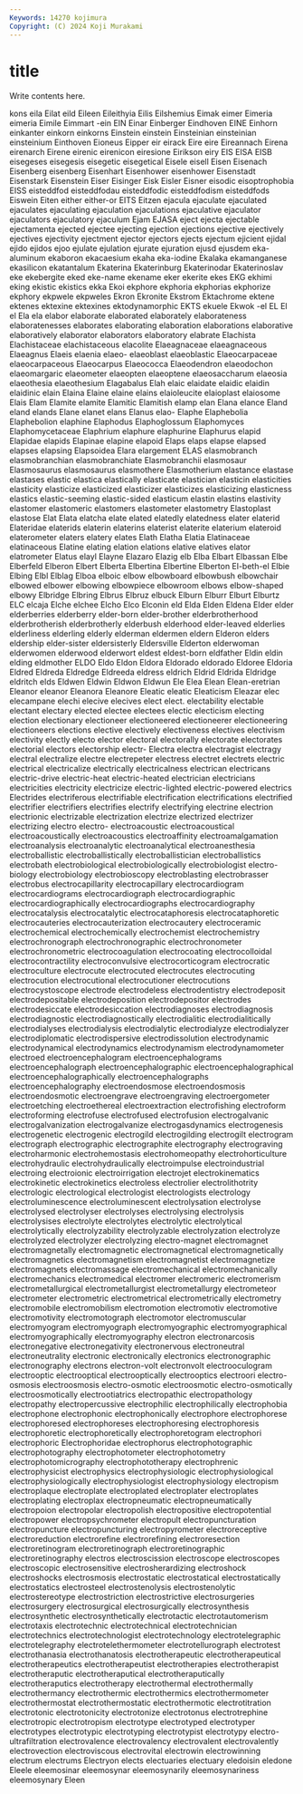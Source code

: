```yaml
---
Keywords: 14270 kojimura
Copyright: (C) 2024 Koji Murakami
---
```


# title

Write contents here.



kons eila Eilat eild Eileen Eileithyia Eilis Eilshemius Eimak eimer
Eimeria eimeria Eimile Eimmart -ein EIN Einar Einberger Eindhoven EINE
Einhorn einkanter einkorn einkorns Einstein einstein Einsteinian einsteinian einsteinium Einthoven
Eioneus Eipper eir eirack Eire eire Eireannach Eirena eirenarch Eirene
eirenic eirenicon eiresione Eirikson eiry EIS EISA EISB eisegeses eisegesis
eisegetic eisegetical Eisele eisell Eisen Eisenach Eisenberg eisenberg Eisenhart Eisenhower
eisenhower Eisenstadt Eisenstark Eisenstein Eiser Eisinger Eisk Eisler Eisner eisodic
eisoptrophobia EISS eisteddfod eisteddfodau eisteddfodic eisteddfodism eisteddfods Eiswein Eiten either
either-or EITS Eitzen ejacula ejaculate ejaculated ejaculates ejaculating ejaculation ejaculations
ejaculative ejaculator ejaculators ejaculatory ejaculum Ejam EJASA eject ejecta ejectable
ejectamenta ejected ejectee ejecting ejection ejections ejective ejectively ejectives ejectivity
ejectment ejector ejectors ejects ejectum ejicient ejidal ejido ejidos ejoo
ejulate ejulation ejurate ejuration ejusd ejusdem eka-aluminum ekaboron ekacaesium ekaha
eka-iodine Ekalaka ekamanganese ekasilicon ekatantalum Ekaterina Ekaterinburg Ekaterinodar Ekaterinoslav eke
ekebergite eked eke-name ekename eker ekerite ekes EKG ekhimi eking
ekistic ekistics ekka Ekoi ekphore ekphoria ekphorias ekphorize ekphory ekpwele
ekpweles Ekron Ekronite Ekstrom Ektachrome ektene ektenes ektexine ektexines ektodynamorphic
EKTS ekuele Ekwok -el EL El el Ela ela elabor
elaborate elaborated elaborately elaborateness elaboratenesses elaborates elaborating elaboration elaborations elaborative
elaboratively elaborator elaborators elaboratory elabrate Elachista Elachistaceae elachistaceous elacolite Elaeagnaceae
elaeagnaceous Elaeagnus Elaeis elaenia elaeo- elaeoblast elaeoblastic Elaeocarpaceae elaeocarpaceous Elaeocarpus
Elaeococca Elaeodendron elaeodochon elaeomargaric elaeometer elaeopten elaeoptene elaeosaccharum elaeosia elaeothesia
elaeothesium Elagabalus Elah elaic elaidate elaidic elaidin elaidinic elain Elaina
Elaine elaine elains elaioleucite elaioplast elaiosome Elais Elam Elamite elamite
Elamitic Elamitish elamp elan Elana elance Eland eland elands Elane
elanet elans Elanus elao- Elaphe Elaphebolia Elaphebolion elaphine Elaphodus Elaphoglossum
Elaphomyces Elaphomycetaceae Elaphrium elaphure elaphurine Elaphurus elapid Elapidae elapids Elapinae
elapine elapoid Elaps elaps elapse elapsed elapses elapsing Elapsoidea Elara
elargement ELAS elasmobranch elasmobranchian elasmobranchiate Elasmobranchii elasmosaur Elasmosaurus elasmosaurus elasmothere
Elasmotherium elastance elastase elastases elastic elastica elastically elasticate elastician elasticin
elasticities elasticity elasticize elasticized elasticizer elasticizes elasticizing elasticness elastics elastic-seeming
elastic-sided elasticum elastin elastins elastivity elastomer elastomeric elastomers elastometer elastometry
Elastoplast elastose Elat Elata elatcha elate elated elatedly elatedness elater
elaterid Elateridae elaterids elaterin elaterins elaterist elaterite elaterium elateroid elaterometer
elaters elatery elates Elath Elatha Elatia Elatinaceae elatinaceous Elatine elating
elation elations elative elatives elator elatrometer Elatus elayl Elayne Elazaro
Elazig elb Elba Elbart Elbassan Elbe Elberfeld Elberon Elbert Elberta
Elbertina Elbertine Elberton El-beth-el Elbie Elbing Elbl Elblag Elboa elboic
elbow elbowboard elbowbush elbowchair elbowed elbower elbowing elbowpiece elbowroom elbows
elbow-shaped elbowy Elbridge Elbring Elbrus Elbruz elbuck Elburn Elburr Elburt
Elburtz ELC elcaja Elche elchee Elcho Elco Elconin eld Elda
Elden Eldena Elder elder elderberries elderberry elder-born elder-brother elderbrotherhood elderbrotherish
elderbrotherly elderbush elderhood elder-leaved elderlies elderliness elderling elderly elderman eldermen
eldern Elderon elders eldership elder-sister eldersisterly Eldersville Elderton elderwoman elderwomen
elderwood elderwort eldest eldest-born eldfather Eldin eldin elding eldmother ELDO
Eldo Eldon Eldora Eldorado eldorado Eldoree Eldoria Eldred Eldreda Eldredge
Eldreeda eldress eldrich Eldrid Eldrida Eldridge eldritch elds Eldwen Eldwin
Eldwon Eldwun Ele Elea Elean Elean-eretrian Eleanor eleanor Eleanora Eleanore
Eleatic eleatic Eleaticism Eleazar elec elecampane elechi elecive elecives elect
elect. electability electable electant electary elected electee electees electic electicism
electing election electionary electioneer electioneered electioneerer electioneering electioneers elections elective
electively electiveness electives electivism electivity electly electo elector electoral electorally
electorate electorates electorial electors electorship electr- Electra electra electragist electragy
electral electralize electre electrepeter electress electret electrets electric electrical electricalize
electrically electricalness electrican electricans electric-drive electric-heat electric-heated electrician electricians electricities
electricity electricize electric-lighted electric-powered electrics Electrides electriferous electrifiable electrification electrifications
electrified electrifier electrifiers electrifies electrify electrifying electrine electrion electrionic electrizable
electrization electrize electrized electrizer electrizing electro electro- electroacoustic electroacoustical electroacoustically
electroacoustics electroaffinity electroamalgamation electroanalysis electroanalytic electroanalytical electroanesthesia electroballistic electroballistically electroballistician
electroballistics electrobath electrobiological electrobiologically electrobiologist electro-biology electrobiology electrobioscopy electroblasting electrobrasser
electrobus electrocapillarity electrocapillary electrocardiogram electrocardiograms electrocardiograph electrocardiographic electrocardiographically electrocardiographs electrocardiography
electrocatalysis electrocatalytic electrocataphoresis electrocataphoretic electrocauteries electrocauterization electrocautery electroceramic electrochemical electrochemically
electrochemist electrochemistry electrochronograph electrochronographic electrochronometer electrochronometric electrocoagulation electrocoating electrocolloidal electrocontractility
electroconvulsive electrocorticogram electrocratic electroculture electrocute electrocuted electrocutes electrocuting electrocution electrocutional
electrocutioner electrocutions electrocystoscope electrode electrodeless electrodentistry electrodeposit electrodepositable electrodeposition electrodepositor
electrodes electrodesiccate electrodesiccation electrodiagnoses electrodiagnosis electrodiagnostic electrodiagnostically electrodialitic electrodialitically electrodialyses
electrodialysis electrodialytic electrodialyze electrodialyzer electrodiplomatic electrodispersive electrodissolution electrodynamic electrodynamical electrodynamics
electrodynamism electrodynamometer electroed electroencephalogram electroencephalograms electroencephalograph electroencephalographic electroencephalographical electroencephalographically electroencephalographs
electroencephalography electroendosmose electroendosmosis electroendosmotic electroengrave electroengraving electroergometer electroetching electroethereal electroextraction
electrofishing electroform electroforming electrofuse electrofused electrofusion electrogalvanic electrogalvanization electrogalvanize electrogasdynamics
electrogenesis electrogenetic electrogenic electrogild electrogilding electrogilt electrogram electrograph electrographic electrographite
electrography electrograving electroharmonic electrohemostasis electrohomeopathy electrohorticulture electrohydraulic electrohydraulically electroimpulse electroindustrial
electroing electroionic electroirrigation electrojet electrokinematics electrokinetic electrokinetics electroless electrolier electrolithotrity
electrologic electrological electrologist electrologists electrology electroluminescence electroluminescent electrolysation electrolyse electrolysed
electrolyser electrolyses electrolysing electrolysis electrolysises electrolyte electrolytes electrolytic electrolytical electrolytically
electrolyzability electrolyzable electrolyzation electrolyze electrolyzed electrolyzer electrolyzing electro-magnet electromagnet electromagnetally
electromagnetic electromagnetical electromagnetically electromagnetics electromagnetism electromagnetist electromagnetize electromagnets electromassage electromechanical
electromechanically electromechanics electromedical electromer electromeric electromerism electrometallurgical electrometallurgist electrometallurgy electrometeor
electrometer electrometric electrometrical electrometrically electrometry electromobile electromobilism electromotion electromotiv electromotive
electromotivity electromotograph electromotor electromuscular electromyogram electromyograph electromyographic electromyographical electromyographically electromyography
electron electronarcosis electronegative electronegativity electronervous electroneutral electroneutrality electronic electronically electronics
electronographic electronography electrons electron-volt electronvolt electrooculogram electrooptic electrooptical electrooptically electrooptics
electroori electro-osmosis electroosmosis electro-osmotic electroosmotic electro-osmotically electroosmotically electrootiatrics electropathic electropathology
electropathy electropercussive electrophilic electrophilically electrophobia electrophone electrophonic electrophonically electrophore electrophorese
electrophoresed electrophoreses electrophoresing electrophoresis electrophoretic electrophoretically electrophoretogram electrophori electrophoric Electrophoridae
electrophorus electrophotographic electrophotography electrophotometer electrophotometry electrophotomicrography electrophototherapy electrophrenic electrophysicist electrophysics
electrophysiologic electrophysiological electrophysiologically electrophysiologist electrophysiology electropism electroplaque electroplate electroplated electroplater
electroplates electroplating electroplax electropneumatic electropneumatically electropoion electropolar electropolish electropositive electropotential
electropower electropsychrometer electropult electropuncturation electropuncture electropuncturing electropyrometer electroreceptive electroreduction electrorefine
electrorefining electroresection electroretinogram electroretinograph electroretinographic electroretinography electros electroscission electroscope electroscopes
electroscopic electrosensitive electrosherardizing electroshock electroshocks electrosmosis electrostatic electrostatical electrostatically electrostatics
electrosteel electrostenolysis electrostenolytic electrostereotype electrostriction electrostrictive electrosurgeries electrosurgery electrosurgical electrosurgically
electrosynthesis electrosynthetic electrosynthetically electrotactic electrotautomerism electrotaxis electrotechnic electrotechnical electrotechnician electrotechnics
electrotechnologist electrotechnology electrotelegraphic electrotelegraphy electrotelethermometer electrotellurograph electrotest electrothanasia electrothanatosis electrotherapeutic
electrotherapeutical electrotherapeutics electrotherapeutist electrotherapies electrotherapist electrotheraputic electrotheraputical electrotheraputically electrotheraputics electrotherapy
electrothermal electrothermally electrothermancy electrothermic electrothermics electrothermometer electrothermostat electrothermostatic electrothermotic electrotitration
electrotonic electrotonicity electrotonize electrotonus electrotrephine electrotropic electrotropism electrotype electrotyped electrotyper
electrotypes electrotypic electrotyping electrotypist electrotypy electro-ultrafiltration electrovalence electrovalency electrovalent electrovalently
electrovection electroviscous electrovital electrowin electrowinning electrum electrums Electryon elects electuaries
electuary eledoisin eledone Eleele eleemosinar eleemosynar eleemosynarily eleemosynariness eleemosynary Eleen
